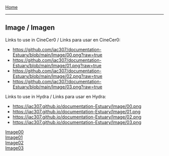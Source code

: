 [Home](../README.md) 

-------------------------------------------------------------------------------  
  
## Image / Imagen

Links to use in CineCer0 / Links para usar en CineCer0:  

+ https://github.com/jac307/documentation-Estuary/blob/main/Image/00.png?raw=true
+ https://github.com/jac307/documentation-Estuary/blob/main/Image/01.png?raw=true
+ https://github.com/jac307/documentation-Estuary/blob/main/Image/02.png?raw=true
+ https://github.com/jac307/documentation-Estuary/blob/main/Image/03.png?raw=true

Links to use in Hydra / Links para usar en Hydra: 
  
+ https://jac307.github.io/documentation-Estuary/Image/00.png
+ https://jac307.github.io/documentation-Estuary/Image/01.png
+ https://jac307.github.io/documentation-Estuary/Image/02.png
+ https://jac307.github.io/documentation-Estuary/Image/03.png

[Image00](00.png)  
[Image01](01.png)  
[Image02](02.png)  
[Image03](03.png)  
  
  
